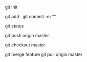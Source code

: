 git init

git add .
git commit -m ""

git status

git push origin master


git checkout master

git merge feature
git pull origin master